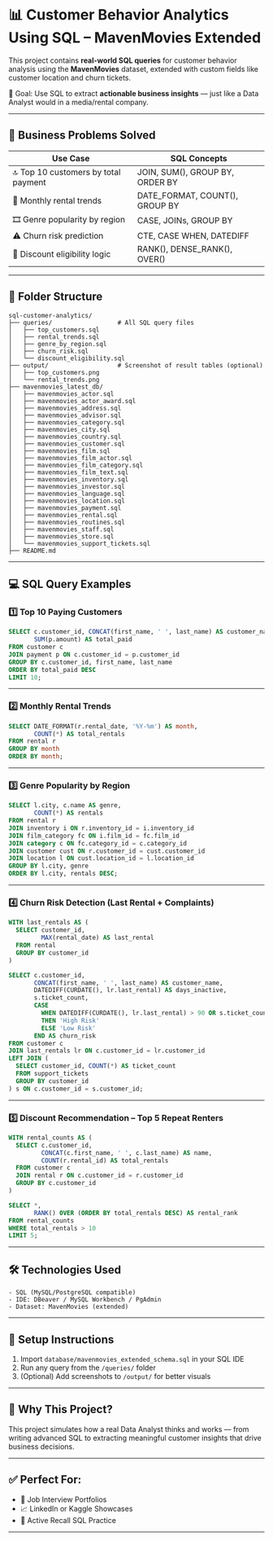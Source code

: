 # 📊 Customer Behavior Analytics Using SQL – MavenMovies Extended

This project contains **real-world SQL queries** for customer behavior analysis using the **MavenMovies** dataset, extended with custom fields like customer location and churn tickets.

🎯 Goal: Use SQL to extract **actionable business insights** — just like a Data Analyst would in a media/rental company.

---

## 🧠 Business Problems Solved

| Use Case | SQL Concepts |
|----------|--------------|
| 🔝 Top 10 customers by total payment | JOIN, SUM(), GROUP BY, ORDER BY |
| 📅 Monthly rental trends | DATE_FORMAT, COUNT(), GROUP BY |
| 🎞️ Genre popularity by region | CASE, JOINs, GROUP BY |
| ⚠️ Churn risk prediction | CTE, CASE WHEN, DATEDIFF |
| 💸 Discount eligibility logic | RANK(), DENSE_RANK(), OVER() |

---

## 📂 Folder Structure

```
sql-customer-analytics/
├── queries/                  # All SQL query files
│   ├── top_customers.sql
│   ├── rental_trends.sql
│   ├── genre_by_region.sql
│   ├── churn_risk.sql
│   └── discount_eligibility.sql
├── output/                   # Screenshot of result tables (optional)
│   ├── top_customers.png
│   └── rental_trends.png
├── mavenmovies_latest_db/
│   ├── mavenmovies_actor.sql
│   ├── mavenmovies_actor_award.sql
│   ├── mavenmovies_address.sql
│   ├── mavenmovies_advisor.sql
│   ├── mavenmovies_category.sql
│   ├── mavenmovies_city.sql
│   ├── mavenmovies_country.sql
│   ├── mavenmovies_customer.sql
│   ├── mavenmovies_film.sql
│   ├── mavenmovies_film_actor.sql
│   ├── mavenmovies_film_category.sql
│   ├── mavenmovies_film_text.sql
│   ├── mavenmovies_inventory.sql
│   ├── mavenmovies_investor.sql
│   ├── mavenmovies_language.sql
│   ├── mavenmovies_location.sql
│   ├── mavenmovies_payment.sql
│   ├── mavenmovies_rental.sql
│   ├── mavenmovies_routines.sql
│   ├── mavenmovies_staff.sql
│   ├── mavenmovies_store.sql
│   └── mavenmovies_support_tickets.sql
├── README.md
```

---

## 💻 SQL Query Examples

### 1️⃣ Top 10 Paying Customers

```sql
SELECT c.customer_id, CONCAT(first_name, ' ', last_name) AS customer_name,
       SUM(p.amount) AS total_paid
FROM customer c
JOIN payment p ON c.customer_id = p.customer_id
GROUP BY c.customer_id, first_name, last_name
ORDER BY total_paid DESC
LIMIT 10;
```

---

### 2️⃣ Monthly Rental Trends

```sql
SELECT DATE_FORMAT(r.rental_date, '%Y-%m') AS month,
       COUNT(*) AS total_rentals
FROM rental r
GROUP BY month
ORDER BY month;
```

---

### 3️⃣ Genre Popularity by Region

```sql
SELECT l.city, c.name AS genre,
       COUNT(*) AS rentals
FROM rental r
JOIN inventory i ON r.inventory_id = i.inventory_id
JOIN film_category fc ON i.film_id = fc.film_id
JOIN category c ON fc.category_id = c.category_id
JOIN customer cust ON r.customer_id = cust.customer_id
JOIN location l ON cust.location_id = l.location_id
GROUP BY l.city, genre
ORDER BY l.city, rentals DESC;
```

---

### 4️⃣ Churn Risk Detection (Last Rental + Complaints)

```sql
WITH last_rentals AS (
  SELECT customer_id,
         MAX(rental_date) AS last_rental
  FROM rental
  GROUP BY customer_id
)

SELECT c.customer_id,
       CONCAT(first_name, ' ', last_name) AS customer_name,
       DATEDIFF(CURDATE(), lr.last_rental) AS days_inactive,
       s.ticket_count,
       CASE
         WHEN DATEDIFF(CURDATE(), lr.last_rental) > 90 OR s.ticket_count > 3
         THEN 'High Risk'
         ELSE 'Low Risk'
       END AS churn_risk
FROM customer c
JOIN last_rentals lr ON c.customer_id = lr.customer_id
LEFT JOIN (
  SELECT customer_id, COUNT(*) AS ticket_count
  FROM support_tickets
  GROUP BY customer_id
) s ON c.customer_id = s.customer_id;
```

---

### 5️⃣ Discount Recommendation – Top 5 Repeat Renters

```sql
WITH rental_counts AS (
  SELECT c.customer_id,
         CONCAT(c.first_name, ' ', c.last_name) AS name,
         COUNT(r.rental_id) AS total_rentals
  FROM customer c
  JOIN rental r ON c.customer_id = r.customer_id
  GROUP BY c.customer_id
)

SELECT *,
       RANK() OVER (ORDER BY total_rentals DESC) AS rental_rank
FROM rental_counts
WHERE total_rentals > 10
LIMIT 5;
```

---

## 🛠️ Technologies Used

```
- SQL (MySQL/PostgreSQL compatible)
- IDE: DBeaver / MySQL Workbench / PgAdmin
- Dataset: MavenMovies (extended)
```

---

## 🔧 Setup Instructions

1. Import `database/mavenmovies_extended_schema.sql` in your SQL IDE  
2. Run any query from the `/queries/` folder  
3. (Optional) Add screenshots to `/output/` for better visuals

---

## 💬 Why This Project?

This project simulates how a real Data Analyst thinks and works — from writing advanced SQL to extracting meaningful customer insights that drive business decisions.

---

## ✅ Perfect For:

- 💼 Job Interview Portfolios  
- 📈 LinkedIn or Kaggle Showcases  
- 🧠 Active Recall SQL Practice

---

